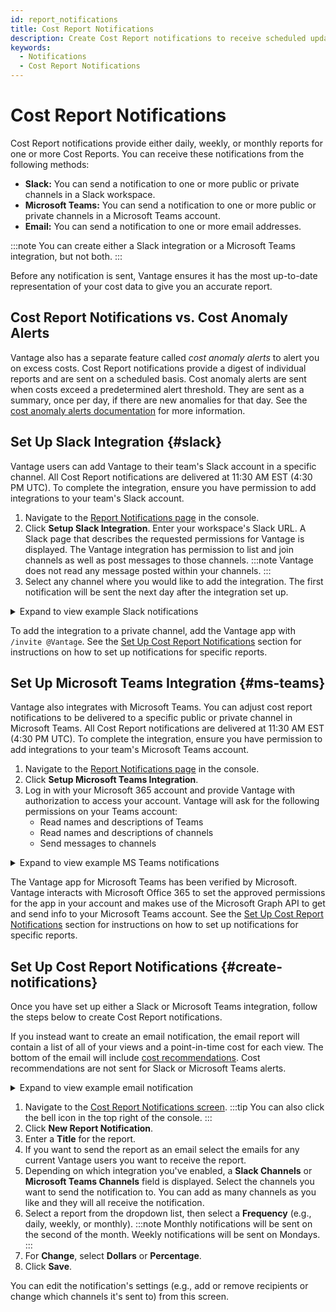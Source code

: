 ```yaml
---
id: report_notifications
title: Cost Report Notifications
description: Create Cost Report notifications to receive scheduled updates of your costs via Slack, Microsoft Teams, or email. 
keywords:
  - Notifications
  - Cost Report Notifications
---
```


# Cost Report Notifications

Cost Report notifications provide either daily, weekly, or monthly reports for one or more Cost Reports. You can receive these notifications from the following methods:

- **Slack:** You can send a notification to one or more public or private channels in a Slack workspace.
- **Microsoft Teams:** You can send a notification to one or more public or private channels in a Microsoft Teams account.
- **Email:** You can send a notification to one or more email addresses.

:::note
You can create either a Slack integration or a Microsoft Teams integration, but not both.
:::

Before any notification is sent, Vantage ensures it has the most up-to-date representation of your cost data to give you an accurate report.

## Cost Report Notifications vs. Cost Anomaly Alerts

Vantage also has a separate feature called _cost anomaly alerts_ to alert you on excess costs. Cost Report notifications provide a digest of individual reports and are sent on a scheduled basis. Cost anomaly alerts are sent when costs exceed a predetermined alert threshold. They are sent as a summary, once per day, if there are new anomalies for that day. See the [cost anomaly alerts documentation](/cost_anomaly_alerts) for more information.

## Set Up Slack Integration {#slack}

Vantage users can add Vantage to their team's Slack account in a specific channel. All Cost Report notifications are delivered at 11:30 AM EST (4:30 PM UTC). To complete the integration, ensure you have permission to add integrations to your team's Slack account.

1. Navigate to the [Report Notifications page](https://console.vantage.sh/report_notifications) in the console.
2. Click **Setup Slack Integration**. Enter your workspace's Slack URL. A Slack page that describes the requested permissions for Vantage is displayed. The Vantage integration has permission to list and join channels as well as post messages to those channels.
   :::note
   Vantage does not read any message posted within your channels.
   :::
3. Select any channel where you would like to add the integration. The first notification will be sent the next day after the integration set up.

<details><summary>Expand to view example Slack notifications</summary>
  <div>
    <img alt="Example Cost Report notification in Slack message" width="60%" src="/img/slack.png"/>
  </div>
</details>

To add the integration to a private channel, add the Vantage app with `/invite @Vantage`. See the [Set Up Cost Report Notifications](/report_notifications#create-notifications) section for instructions on how to set up notifications for specific reports.

## Set Up Microsoft Teams Integration {#ms-teams}

Vantage also integrates with Microsoft Teams. You can adjust cost report notifications to be delivered to a specific public or private channel in Microsoft Teams. All Cost Report notifications are delivered at 11:30 AM EST (4:30 PM UTC). To complete the integration, ensure you have permission to add integrations to your team's Microsoft Teams account.

1. Navigate to the [Report Notifications page](https://console.vantage.sh/report_notifications) in the console.
2. Click **Setup Microsoft Teams Integration**.
3. Log in with your Microsoft 365 account and provide Vantage with authorization to access your account. Vantage will ask for the following permissions on your Teams account:
   - Read names and descriptions of Teams
   - Read names and descriptions of channels
   - Send messages to channels

<details><summary>Expand to view example MS Teams notifications</summary>
  <div>
    <img alt="Example Cost Report notification in an MS Teams message" width="60%" src="/img/ms-teams.png"/>
  </div>
</details>

The Vantage app for Microsoft Teams has been verified by Microsoft. Vantage interacts with Microsoft Office 365 to set the approved permissions for the app in your account and makes use of the Microsoft Graph API to get and send info to your Microsoft Teams account. See the [Set Up Cost Report Notifications](/report_notifications#create-notifications) section for instructions on how to set up notifications for specific reports.

## Set Up Cost Report Notifications {#create-notifications}

Once you have set up either a Slack or Microsoft Teams integration, follow the steps below to create Cost Report notifications.

If you instead want to create an email notification, the email report will contain a list of all of your views and a point-in-time cost for each view. The bottom of the email will include [cost recommendations](/cost_recommendations). Cost recommendations are not sent for Slack or Microsoft Teams alerts.

<details><summary>Expand to view example email notification</summary>
  <div>
    <img alt="Example Cost Report notification in an email" width="60%" src="/img/email-notification.png"/>
  </div>
</details>

1. Navigate to the [Cost Report Notifications screen](https://console.vantage.sh/report_notifications).
   :::tip
   You can also click the bell icon in the top right of the console.
   :::
2. Click **New Report Notification**.
3. Enter a **Title** for the report.
4. If you want to send the report as an email select the emails for any current Vantage users you want to receive the report.
5. Depending on which integration you've enabled, a **Slack Channels** or **Microsoft Teams Channels** field is displayed. Select the channels you want to send the notification to. You can add as many channels as you like and they will all receive the notification.
6. Select a report from the dropdown list, then select a **Frequency** (e.g., daily, weekly, or monthly).
   :::note
   Monthly notifications will be sent on the second of the month. Weekly notifications will be sent on Mondays.
   :::
7. For **Change**, select **Dollars** or **Percentage**.
8. Click **Save**.

You can edit the notification's settings (e.g., add or remove recipients or change which channels it's sent to) from this screen.
